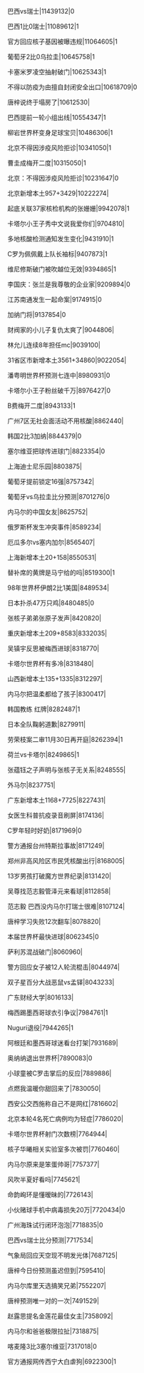 巴西vs瑞士|11439132|0

巴西1比0瑞士|11089612|1

官方回应核子基因被曝违规|11064605|1

葡萄牙2比0乌拉圭|10645758|1

卡塞米罗凌空抽射破门|10625343|1

不得以防疫为由擅自封闭安全出口|10618709|0

唐梓说终于塌房了|10612530|

巴西提前一轮小组出线|10554347|1

柳岩世界杯变身足球宝贝|10486306|1

北京不得因涉疫风险拒诊|10341050|1

曹圭成梅开二度|10315050|1

北京：不得因涉疫风险拒诊|10231647|0

北京新增本土957+3429|10222274|

起底关联37家核检机构的张姗姗|9942078|1

卡塔尔小王子秀中文说我爱你们|9704810|

多地核酸检测通知发生变化|9431910|1

C罗为佩佩戴上队长袖标|9407873|1

维尼修斯破门被吹越位无效|9394865|1

李国庆：张兰是我尊敬的企业家|9209894|0

江苏南通发生一起命案|9174915|0

加纳门将|9137854|0

财阀家的小儿子复仇太爽了|9044806|

林允儿连续8年担任mc|9039100|

31省区市新增本土3561+34860|9022054|

潘粤明世界杯预测七连中|8980931|0

卡塔尔小王子粉丝破千万|8976427|0

B费梅开二度|8943133|1

广州7区无社会面活动不用核酸|8862440|

韩国2比3加纳|8844379|0

塞尔维亚把球传进球门|8823354|0

上海迪士尼乐园|8803875|

葡萄牙提前锁定16强|8757342|

葡萄牙vs乌拉圭比分预测|8701276|0

内马尔的中国女友|8625752|

俄罗斯杯发生冲突事件|8589234|

厄瓜多尔vs塞内加尔|8565407|

上海新增本土20+158|8550531|

替补席的黄牌是马宁给的吗|8519300|1

98年世界杯伊朗2比1美国|8489534|

日本扑杀47万只鸡|8480485|0

张核子弟弟张原子发声|8420820|

重庆新增本土209+8583|8332035|

吴镇宇反思被梅西进球|8318770|

卡塔尔世界杯有多冷|8318480|

山西新增本土135+1335|8312297|

内马尔把温柔都给了孩子|8300417|

韩国教练 红牌|8282487|1

日本全队鞠躬道歉|8279911|

劳荣枝案二审11月30日再开庭|8262394|1

荷兰vs卡塔尔|8249865|1

张蕴钰之子声明与张核子无关系|8248555|

外马尔|8237751|

广东新增本土1168+7725|8227431|

女医生科普抗疫录音刷屏|8174136|

C罗年轻时好奶|8171969|0

警方通报台州特斯拉事故|8171249|

郑州非高风险区市民凭核酸出行|8168005|

13岁男孩打破魔方世界纪录|8131420|

吴尊找范志毅管泽元来看球|8112858|

范志毅 巴西没内马尔打瑞士很难|8107124|

唐梓学习失败12次翻车|8078820|

本届世界杯最快进球|8062345|0

萨利苏混战破门|8060960|

警方回应女子被12人轮流棍击|8044974|

双子星百分大战恶鼠vs孟铎|8043233|

广东财经大学|8016133|

梅西踢墨西哥球衣引争议|7984761|1

Nuguri退役|7944265|1

阿根廷和墨西哥球迷看台打架|7931689|

奥纳纳退出世界杯|7890083|0

小球童被C罗击掌后的反应|7889886|

点燃我温暖你甜回来了|7830050|

西安公交西施称自己不是网红|7816602|

北京本轮4名死亡病例均为轻症|7786020|

卡塔尔世界杯射门次数榜|7764944|

核子华曦相关实验室多次被罚|7760460|

内马尔原来是笨蛋帅哥|7757377|

风吹半夏好看吗|7745621|

命韵峋环是懂暧昧的|7726143|

小伙赌球手机中病毒损失20万|7720434|0

广州海珠试行闭环泡泡|7718835|0

巴西vs瑞士比分预测|7717534|

气象局回应天空现不明发光体|7687125|

唐梓今日份预测虽迟但到|7595410|

内马尔库里天选搞笑兄弟|7552207|

唐梓预测唯一对的一次|7491529|

赵露思提名金莲花最佳女主|7358092|

内马尔和爸爸极限拉扯|7318875|

喀麦隆3比3塞尔维亚|7317018|0

官方通报网传西宁大白虐狗|6922300|1

